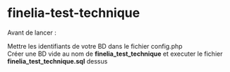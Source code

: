 # finelia-test-technique

Avant de lancer : 

Mettre les identifiants de votre BD dans le fichier config.php  
Créer une BD vide au nom de **finelia_test_technique** et executer le fichier **finelia_test_technique.sql** dessus

